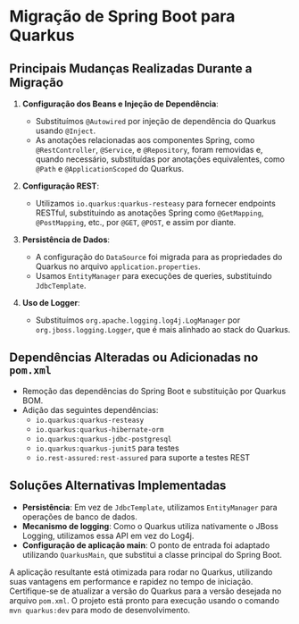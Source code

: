 # Migração de Spring Boot para Quarkus

## Principais Mudanças Realizadas Durante a Migração

1. **Configuração dos Beans e Injeção de Dependência**:
    - Substituímos `@Autowired` por injeção de dependência do Quarkus usando `@Inject`.
    - As anotações relacionadas aos componentes Spring, como `@RestController`, `@Service`, e `@Repository`, foram removidas e, quando necessário, substituídas por anotações equivalentes, como `@Path` e `@ApplicationScoped` do Quarkus.

2. **Configuração REST**:
    - Utilizamos `io.quarkus:quarkus-resteasy` para fornecer endpoints RESTful, substituindo as anotações Spring como `@GetMapping`, `@PostMapping`, etc., por `@GET`, `@POST`, e assim por diante.

3. **Persistência de Dados**:
    - A configuração do `DataSource` foi migrada para as propriedades do Quarkus no arquivo `application.properties`.
    - Usamos `EntityManager` para execuções de queries, substituindo `JdbcTemplate`.

4. **Uso de Logger**:
    - Substituímos `org.apache.logging.log4j.LogManager` por `org.jboss.logging.Logger`, que é mais alinhado ao stack do Quarkus.

## Dependências Alteradas ou Adicionadas no `pom.xml`

- Remoção das dependências do Spring Boot e substituição por Quarkus BOM.
- Adição das seguintes dependências:
    - `io.quarkus:quarkus-resteasy`
    - `io.quarkus:quarkus-hibernate-orm`
    - `io.quarkus:quarkus-jdbc-postgresql`
    - `io.quarkus:quarkus-junit5` para testes
    - `io.rest-assured:rest-assured` para suporte a testes REST

## Soluções Alternativas Implementadas

- **Persistência**: Em vez de `JdbcTemplate`, utilizamos `EntityManager` para operações de banco de dados.
- **Mecanismo de logging**: Como o Quarkus utiliza nativamente o JBoss Logging, utilizamos essa API em vez do Log4j.
- **Configuração de aplicação main**: O ponto de entrada foi adaptado utilizando `QuarkusMain`, que substitui a classe principal do Spring Boot.

A aplicação resultante está otimizada para rodar no Quarkus, utilizando suas vantagens em performance e rapidez no tempo de iniciação. Certifique-se de atualizar a versão do Quarkus para a versão desejada no arquivo `pom.xml`. O projeto está pronto para execução usando o comando `mvn quarkus:dev` para modo de desenvolvimento. 